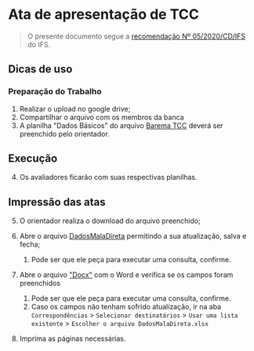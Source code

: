 # Ata de apresentação de TCC

> O presente documento segue a [recomendação Nº 05/2020/CD/IFS](http://www.ifs.edu.br/images/arquivos/Proen/Documentos_Internos/CD_05.2020_-recomenda_aprovao_da_IN_04.2020_PROEN_Trabalho_de_Concluso_de_Cur_1.pdf) do IFS.


## Dicas de uso

### Preparação do Trabalho

1. Realizar o upload no google drive;
2. Compartilhar o arquivo com os membros da banca
3. A planilha "Dados Básicos" do arquivo [Barema TCC](./Barema%20TCC.xlsx) deverá ser preenchido pelo orientador.

## Execução 

4. Os avaliadores ficarão com suas respectivas planilhas.

## Impressão das atas

5. O orientador realiza o download do arquivo preenchido;
6. Abre o arquivo [DadosMalaDireta](./DadosMalaDireta.xlsx) permitindo a sua atualização, salva e fecha;
   1. Pode ser que ele peça para executar uma consulta, confirme.
7. Abre o arquivo ["Docx"](./CD_05.2020_-recomenda_aprovao_da_IN_04.docx) com o Word e verifica se os campos foram preenchidos
   1. Pode ser que ele peça para executar uma consulta, confirme.
   2. Caso os campos não tenham sofrido atualização, ir na aba `Correspondências` > `Selecionar destinatários` > `Usar uma lista existente` > `Escolher o arquivo DadosMalaDireta.xlsx`
 
8. Imprima as páginas necessárias.

